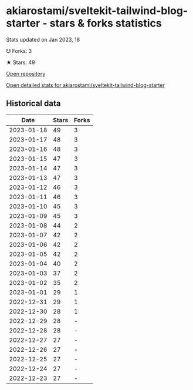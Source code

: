 # akiarostami/sveltekit-tailwind-blog-starter - stars & forks statistics

Stats updated on Jan 2023, 18

☋ Forks: 3

★ Stars: 49

[Open repository](https://github.com/akiarostami/sveltekit-tailwind-blog-starter)

[Open detailed stats for akiarostami/sveltekit-tailwind-blog-starter](https://reviewgithub.com/rep/akiarostami/sveltekit-tailwind-blog-starter)

## Historical data
| Date | Stars | Forks |
|------|-------|-------|
| 2023-01-18 | 49 | 3 | 
| 2023-01-17 | 48 | 3 | 
| 2023-01-16 | 48 | 3 | 
| 2023-01-15 | 47 | 3 | 
| 2023-01-14 | 47 | 3 | 
| 2023-01-13 | 47 | 3 | 
| 2023-01-12 | 46 | 3 | 
| 2023-01-11 | 46 | 3 | 
| 2023-01-10 | 45 | 3 | 
| 2023-01-09 | 45 | 3 | 
| 2023-01-08 | 44 | 2 | 
| 2023-01-07 | 42 | 2 | 
| 2023-01-06 | 42 | 2 | 
| 2023-01-05 | 42 | 2 | 
| 2023-01-04 | 40 | 2 | 
| 2023-01-03 | 37 | 2 | 
| 2023-01-02 | 35 | 2 | 
| 2023-01-01 | 29 | 1 | 
| 2022-12-31 | 29 | 1 | 
| 2022-12-30 | 28 | 1 | 
| 2022-12-29 | 28 | - | 
| 2022-12-28 | 28 | - | 
| 2022-12-27 | 27 | - | 
| 2022-12-26 | 27 | - | 
| 2022-12-25 | 27 | - | 
| 2022-12-24 | 27 | - | 
| 2022-12-23 | 27 | - | 

